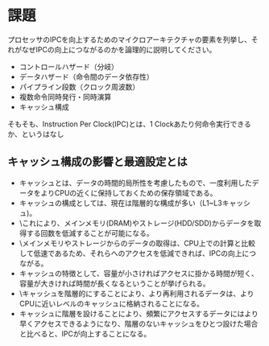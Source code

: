 # 課題
プロセッサのIPCを向上するためのマイクロアーキテクチャの要素を列挙し、それがなぜIPCの向上につながるのかを論理的に説明してください。 

- コントロールハザード（分岐）
- データハザード（命令間のデータ依存性）
- パイプライン段数（クロック周波数）
- 複数命令同時発行・同時演算
- キャッシュ構成


そもそも、Instruction	Per Clock(IPC)とは、1 Clockあたり何命令実行できるか、というはなし

## キャッシュ構成の影響と最適設定とは
- キャッシュとは、データの時間的局所性を考慮したもので、一度利用したデータをよりCPUの近くに保持しておくための保存領域である。
- キャッシュの構成としては、現在は階層的な構成が多い（L1~L3キャッシュ)。
- \これにより、メインメモリ(DRAM)やストレージ(HDD/SDD)からデータを取得する回数を低減することが可能になる。
- \メインメモリやストレージからのデータの取得は、CPU上での計算と比較して低速であるため、それらへのアクセスを低減できれば、IPCの向上につながる。
- キャッシュの特徴として、容量が小さければアクセスに掛かる時間が短く、容量が大きければ時間が長くなるということが挙げられる。
- \キャッシュを階層的にすることにより、より再利用されるデータは、よりCPUに近いレベルのキャッシュに格納されることになる。
- キャッシュに階層を設けることにより、頻繁にアクセスするデータにはより早くアクセスできるようになり、階層のないキャッシュをひとつ設けた場合と比べると、IPCが向上することになる。
